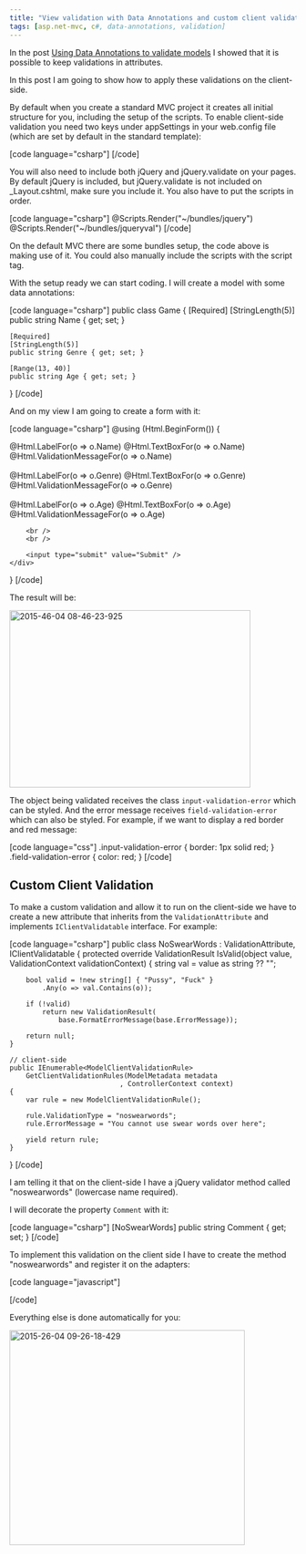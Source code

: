 ```yaml
---
title: "View validation with Data Annotations and custom client validations in MVC"
tags: [asp.net-mvc, c#, data-annotations, validation]
---
```


In the post <a title="Using Data Annotations to validate models" href="https://brunolm.wordpress.com/2015/03/04/using-data-annotations-to-validate-models/" target="_blank">Using Data Annotations to validate models</a> I showed that it is possible to keep validations in attributes.

In this post I am going to show how to apply these validations on the client-side.

By default when you create a standard MVC project it creates all initial structure for you, including the setup of the scripts. To enable client-side validation you need two keys under appSettings in your web.config file (which are set by default in the standard template):
<!--more-->

[code language="csharp"]
<add key="ClientValidationEnabled" value="true" />
<add key="UnobtrusiveJavaScriptEnabled" value="true" />
[/code]

You will also need to include both jQuery and jQuery.validate on your pages. By default jQuery is included, but jQuery.validate is not included on _Layout.cshtml, make sure you include it. You also have to put the scripts in order.

[code language="csharp"]
@Scripts.Render("~/bundles/jquery")
@Scripts.Render("~/bundles/jqueryval")
[/code]

On the default MVC there are some bundles setup, the code above is making use of it. You could also manually include the scripts with the script tag.

With the setup ready we can start coding. I will create a model with some data annotations:

[code language="csharp"]
public class Game
{
    [Required]
    [StringLength(5)]
    public string Name { get; set; }

    [Required]
    [StringLength(5)]
    public string Genre { get; set; }

    [Range(13, 40)]
    public string Age { get; set; }
}
[/code]

And on my view I am going to create a form with it:

[code language="csharp"]
@using (Html.BeginForm())
{
    <div>
        <div>
            @Html.LabelFor(o => o.Name)
            @Html.TextBoxFor(o => o.Name)
            <br />
            @Html.ValidationMessageFor(o => o.Name)
        </div>
        <br />
        <div>
            @Html.LabelFor(o => o.Genre)
            @Html.TextBoxFor(o => o.Genre)
            <br />
            @Html.ValidationMessageFor(o => o.Genre)
        </div>
        <br />
        <div>
            @Html.LabelFor(o => o.Age)
            @Html.TextBoxFor(o => o.Age)
            <br />
            @Html.ValidationMessageFor(o => o.Age)
        </div>

        <br />
        <br />

        <input type="submit" value="Submit" />
    </div>
}
[/code]

The result will be:

<a href="https://brunolm.files.wordpress.com/2015/03/2015-46-04-08-46-23-925.png"><img class="alignnone size-full wp-image-102" src="https://brunolm.files.wordpress.com/2015/03/2015-46-04-08-46-23-925.png" alt="2015-46-04 08-46-23-925" width="423" height="311" /></a>

The object being validated receives the class <code>input-validation-error</code> which can be styled. And the error message receives <code>field-validation-error</code> which can also be styled. For example, if we want to display a red border and red message:

[code language="css"]
.input-validation-error
{
    border: 1px solid red;
}
.field-validation-error
{
    color: red;
}
[/code]

<h2>Custom Client Validation</h2>

To make a custom validation and allow it to run on the client-side we have to create a new attribute that inherits from the <code>ValidationAttribute</code> and implements <code>IClientValidatable</code> interface. For example:

[code language="csharp"]
public class NoSwearWords : ValidationAttribute, IClientValidatable
{
    protected override ValidationResult IsValid(object value,
        ValidationContext validationContext)
    {
        string val = value as string ?? "";

        bool valid = !new string[] { "Pussy", "Fuck" }
            .Any(o => val.Contains(o));

        if (!valid)
            return new ValidationResult(
                base.FormatErrorMessage(base.ErrorMessage));

        return null;
    }

    // client-side
    public IEnumerable<ModelClientValidationRule>
        GetClientValidationRules(ModelMetadata metadata
                               , ControllerContext context)
    {
        var rule = new ModelClientValidationRule();

        rule.ValidationType = "noswearwords";
        rule.ErrorMessage = "You cannot use swear words over here";

        yield return rule;
    }
}
[/code]

I am telling it that on the client-side I have a jQuery validator method called "noswearwords" (lowercase name required).

I will decorate the property <code>Comment</code> with it:

[code language="csharp"]
[NoSwearWords]
public string Comment { get; set; }
[/code]

To implement this validation on the client side I have to create the method "noswearwords" and register it on the adapters:

[code language="javascript"]
<script type="text/javascript">

    $.validator.addMethod("noswearwords",
        function (value, element, param) {
            return !/Pussy|Fuck/i.test(value);
        });

    $.validator.unobtrusive.adapters.add("noswearwords", {},
        function (options) {
            options.rules["noswearwords"] = true;
            options.messages["noswearwords"] = options.message;
        });

</script>
[/code]

Everything else is done automatically for you:

<a href="https://brunolm.files.wordpress.com/2015/03/2015-26-04-09-26-18-429.png"><img src="https://brunolm.files.wordpress.com/2015/03/2015-26-04-09-26-18-429.png" alt="2015-26-04 09-26-18-429" width="413" height="377" class="alignnone size-full wp-image-103" /></a>
